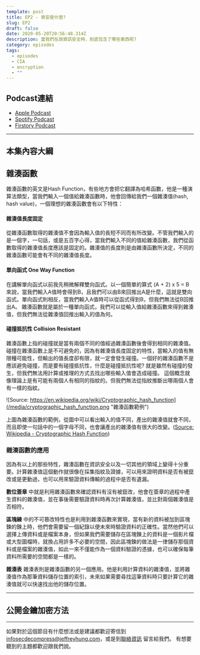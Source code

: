 ```yaml
---
template: post
title: EP2 - 資安是什麼?
slug: EP2
draft: false
date: 2020-05-20T20:56:48.314Z
description: 當我們在說資訊安全時，到底包含了哪些東西呢?
category: episodes
tags:
  - episodes
  - CIA
  - encryption
  - ""
---
```

## Podcast連結

* [Apple Podcast](https://podcasts.apple.com/us/podcast/)
* [Spotify Podcast](https://open.spotify.com/episode/)
* [Firstory Podcast](https://open.firstory.me/story/) 

- - -

## **本集內容大綱**

## 雜湊函數

雜湊函數的英文是Hash Function，有些地方會把它翻譯為哈希函數，他是一種演算法類型，當我們輸入一個值給雜湊函數時，他會回傳給我們一個雜湊值(hash, hash value)，一個理想的雜湊函數會有以下特性：

#### 雜湊值長度固定

從雜湊函數取得的雜湊值不會因為輸入值的長短不同而有所改變。不管我們輸入的是一個字，一句話，或是五百字心得，當我們輸入不同的值給雜湊函數，我們從函數取得的雜湊值長度應該是固定的。雜湊值的長度則是由雜湊函數所決定，不同的雜湊函數可能會有不同的雜湊值長度。

#### 單向函式 One Way Function

在講解單向函式以前我先稍微解釋雙向函式。以一個簡單的算式 (A + 2) x 5 = B 來說，當我們輸入A值時會得到B，且我們可以由B來回推出A是什麼，這就是雙向函式。單向函式則相反，當我們輸入A值時可以從函式得到B，但我們無法從B回推出A。 雜湊函數就是屬於一種單向函式，我們可以從輸入值給雜湊函數來得到雜湊值，但我們無法從雜湊值回推出輸入的值為何。

#### 碰撞抵抗性 Collision Resistant

雜湊函數上指的碰撞就是當有兩個不同的值經過雜湊函數後會得到相同的雜湊值。碰撞在雜湊函數上是不可避免的，因為有雜湊值長度固定的特性，當輸入的值有無限種可能性，但輸出的值長度卻有限，就一定會發生碰撞。一個好的雜湊函數不是應該避免碰撞，而是要有碰撞抵抗性，什麼是碰撞抵抗性呢? 就是雖然有碰撞的發生，但我們無法用計算或推理的方式去找出哪些輸入值會造成碰撞。 這個概念就像理論上是有可能有兩個人有相同的指紋的。但我們無法從指紋推斷出哪兩個人會有一樣的指紋。

![Source: https://en.wikipedia.org/wiki/Cryptographic_hash_function](/media/cryptographic_hash_function.png "雜湊函數範例")

上圖為雜湊函數的範例，從圖中可以看出輸入的值不同，產出的雜湊值就會不同，而且即使一句話中的一個字母不同，也會讓產出的雜湊值有很大的改變。([Source: Wikipedia - Cryptographic Hash Function](https://en.wikipedia.org/wiki/Cryptographic_hash_function))

### 雜湊函數的應用

因為有以上的那些特性，雜湊函數在資訊安全以及一切其他的領域上變得十分重要。計算雜湊值這個動作就很像在採集指紋及證據，可以用來證明資料是否有被竄改或是更動過，也可以用來驗證資料傳輸的過程中是否有遺漏。

**數位簽章** 中就是利用雜湊函數來確認資料有沒有被竄改，他會在簽章的過程中產生資料的雜湊值，並在事後需要驗證資料時再次計算雜湊值，並比對兩個雜湊值是否相符。

**區塊練** 中的不可篡改特性也是利用到雜湊函數來實現，當有新的資料被加到區塊鍊的鍊上時，他們會需要留一個紀錄以便未來時驗證資料的正確性。當然他們可以選擇上傳資料或是檔案本身，但如果我們需要儲存在區塊鍊上的資料是一個影片檔或大型圖檔時，就換占用許多不必要的空間，因此區塊鍊的做法是一律儲存那個資料或是檔案的雜湊值，如此一來不僅能作為一個資料驗證的憑據，也可以確保每筆資料所需要的空間都是一樣的。

 **雜湊表**  雜湊表則是雜湊函數的另一個應用。他是利用計算資料的雜湊值，並將雜湊值作為那筆資料儲存位置的索引，未來如果需要尋找這筆資料時只要計算它的雜湊值就可以快速找出他的儲存位置。
- - -
## 公開金鑰加密方法

- - -

如果對於這個節目有什麼想法或是建議都歡迎寄信到 [infosecdecompress@jeffreyhung.com](mailto:infosecdecompress@jeffreyhung.com)，或是到[聯絡資訊](https://infosecdecompress.jeffreyhung.com/pages/contacts) 留言給我們。 有想要聽到的主題都歡迎跟我們說。